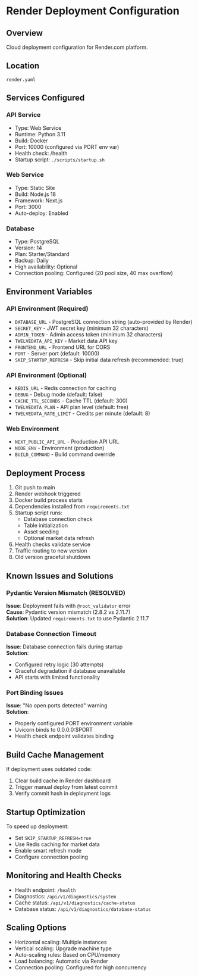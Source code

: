 # Render Deployment Configuration

## Overview
Cloud deployment configuration for Render.com platform.

## Location
`render.yaml`

## Services Configured

### API Service
- Type: Web Service
- Runtime: Python 3.11
- Build: Docker
- Port: 10000 (configured via PORT env var)
- Health check: /health
- Startup script: `./scripts/startup.sh`

### Web Service
- Type: Static Site
- Build: Node.js 18
- Framework: Next.js
- Port: 3000
- Auto-deploy: Enabled

### Database
- Type: PostgreSQL
- Version: 14
- Plan: Starter/Standard
- Backup: Daily
- High availability: Optional
- Connection pooling: Configured (20 pool size, 40 max overflow)

## Environment Variables

### API Environment (Required)
- `DATABASE_URL` - PostgreSQL connection string (auto-provided by Render)
- `SECRET_KEY` - JWT secret key (minimum 32 characters)
- `ADMIN_TOKEN` - Admin access token (minimum 32 characters)
- `TWELVEDATA_API_KEY` - Market data API key
- `FRONTEND_URL` - Frontend URL for CORS
- `PORT` - Server port (default: 10000)
- `SKIP_STARTUP_REFRESH` - Skip initial data refresh (recommended: true)

### API Environment (Optional)
- `REDIS_URL` - Redis connection for caching
- `DEBUG` - Debug mode (default: false)
- `CACHE_TTL_SECONDS` - Cache TTL (default: 300)
- `TWELVEDATA_PLAN` - API plan level (default: free)
- `TWELVEDATA_RATE_LIMIT` - Credits per minute (default: 8)

### Web Environment
- `NEXT_PUBLIC_API_URL` - Production API URL
- `NODE_ENV` - Environment (production)
- `BUILD_COMMAND` - Build command override

## Deployment Process
1. Git push to main
2. Render webhook triggered
3. Docker build process starts
4. Dependencies installed from `requirements.txt`
5. Startup script runs:
   - Database connection check
   - Table initialization
   - Asset seeding
   - Optional market data refresh
6. Health checks validate service
7. Traffic routing to new version
8. Old version graceful shutdown

## Known Issues and Solutions

### Pydantic Version Mismatch (RESOLVED)
**Issue**: Deployment fails with `@root_validator` error  
**Cause**: Pydantic version mismatch (2.8.2 vs 2.11.7)  
**Solution**: Updated `requirements.txt` to use Pydantic 2.11.7

### Database Connection Timeout
**Issue**: Database connection fails during startup  
**Solution**: 
- Configured retry logic (30 attempts)
- Graceful degradation if database unavailable
- API starts with limited functionality

### Port Binding Issues
**Issue**: "No open ports detected" warning  
**Solution**: 
- Properly configured PORT environment variable
- Uvicorn binds to 0.0.0.0:$PORT
- Health check endpoint validates binding

## Build Cache Management
If deployment uses outdated code:
1. Clear build cache in Render dashboard
2. Trigger manual deploy from latest commit
3. Verify commit hash in deployment logs

## Startup Optimization
To speed up deployment:
- Set `SKIP_STARTUP_REFRESH=true`
- Use Redis caching for market data
- Enable smart refresh mode
- Configure connection pooling

## Monitoring and Health Checks
- Health endpoint: `/health`
- Diagnostics: `/api/v1/diagnostics/system`
- Cache status: `/api/v1/diagnostics/cache-status`
- Database status: `/api/v1/diagnostics/database-status`

## Scaling Options
- Horizontal scaling: Multiple instances
- Vertical scaling: Upgrade machine type
- Auto-scaling rules: Based on CPU/memory
- Load balancing: Automatic via Render
- Connection pooling: Configured for high concurrency
